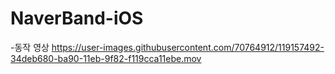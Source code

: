 # NaverBand-iOS
-동작 영상
https://user-images.githubusercontent.com/70764912/119157492-34deb680-ba90-11eb-9f82-f119cca11ebe.mov
